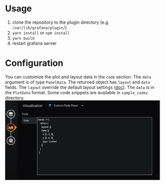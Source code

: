 # Usage
1. clone the repository to the plugin directory (e.g. `/var/lib/grafana/plugin/`)
2. `yarn install`  or `npm install`
3. `yarn build`
4. restart grafana server

# Configuration
You can customize the plot and layout data in the `code` section. The `data` argument is of type `PanelData`. 
The returned object has `layout` and `data` fields. 
The `layout` override the default layout settings ([doc](https://plot.ly/javascript/reference/#layout)).
The `data` is in the `PlotData` format. Some code snippets are available in `sample_codes` directory.
![config](imgs/config.png)
